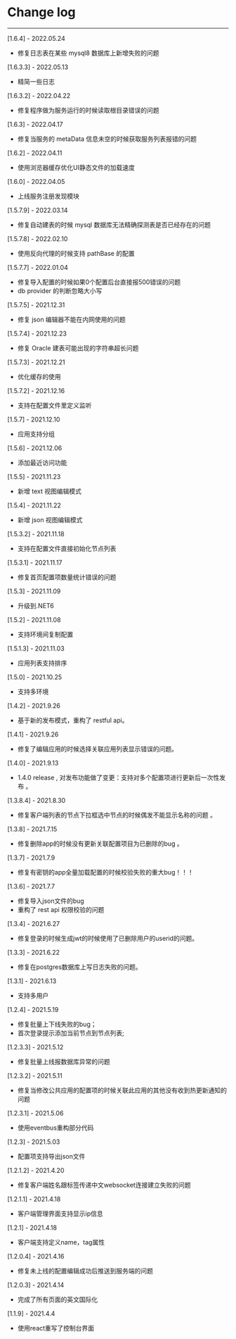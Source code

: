 # Change log
------------------------------
[1.6.4] - 2022.05.24
* 修复日志表在某些 mysql8 数据库上新增失败的问题   

[1.6.3.3] - 2022.05.13   
* 精简一些日志  

[1.6.3.2] - 2022.04.22   
* 修复程序做为服务运行的时候读取根目录错误的问题   

[1.6.3] - 2022.04.17   
* 修复当服务的 metaData 信息未空的时候获取服务列表报错的问题

[1.6.2] - 2022.04.11   
* 使用浏览器缓存优化UI静态文件的加载速度

[1.6.0] - 2022.04.05   
* 上线服务注册发现模块

[1.5.7.9] - 2022.03.14   
* 修复自动建表的时候 mysql 数据库无法精确探测表是否已经存在的问题

[1.5.7.8] - 2022.02.10   
* 使用反向代理的时候支持 pathBase 的配置 

[1.5.7.7] - 2022.01.04    
* 修复导入配置的时候如果0个配置后台直接报500错误的问题
* db provider 的判断忽略大小写   

[1.5.7.5] - 2021.12.31    
* 修复 json 编辑器不能在内网使用的问题

[1.5.7.4] - 2021.12.23    
* 修复 Oracle 建表可能出现的字符串超长问题

[1.5.7.3] - 2021.12.21    
* 优化缓存的使用

[1.5.7.2] - 2021.12.16    
* 支持在配置文件里定义监听

[1.5.7] - 2021.12.10    
* 应用支持分组

[1.5.6] - 2021.12.06    
* 添加最近访问功能

[1.5.5] - 2021.11.23    
* 新增 text 视图编辑模式   

[1.5.4] - 2021.11.22    
* 新增 json 视图编辑模式   

[1.5.3.2] - 2021.11.18    
* 支持在配置文件直接初始化节点列表

[1.5.3.1] - 2021.11.17    
* 修复首页配置项数量统计错误的问题  

[1.5.3] - 2021.11.09    
* 升级到.NET6  

[1.5.2] - 2021.11.08    
* 支持环境间复制配置   

[1.5.1.3] - 2021.11.03    
* 应用列表支持排序   

[1.5.0] - 2021.10.25    
* 支持多环境   

[1.4.2] - 2021.9.26    
* 基于新的发布模式，重构了 restful api。   

[1.4.1] - 2021.9.26    
* 修复了编辑应用的时候选择关联应用列表显示错误的问题。   

[1.4.0] - 2021.9.13    
* 1.4.0 release , 对发布功能做了变更：支持对多个配置项进行更新后一次性发布 。  

[1.3.8.4] - 2021.8.30    
* 修复客户端列表的节点下拉框选中节点的时候偶发不能显示名称的问题 。  

[1.3.8] - 2021.7.15   
* 修复删除app的时候没有更新关联配置项目为已删除的bug 。   

[1.3.7] - 2021.7.9   
* 修复有密钥的app全量加载配置的时候校验失败的重大bug！！！   

[1.3.6] - 2021.7.7   
* 修复导入json文件的bug
* 重构了 rest api 权限校验的问题   

[1.3.4] - 2021.6.27   
* 修复登录的时候生成jwt的时候使用了已删除用户的userid的问题。   

[1.3.3] - 2021.6.22   
* 修复在postgres数据库上写日志失败的问题。   

[1.3.1] - 2021.6.13   
* 支持多用户   

[1.2.4] - 2021.5.19   
* 修复批量上下线失败的bug；   
* 首次登录提示添加当前节点到节点列表;   

[1.2.3.3] - 2021.5.12   
* 修复批量上线报数据库异常的问题   

[1.2.3.2] - 2021.5.11   
* 修复当修改公共应用的配置项的时候关联此应用的其他没有收到热更新通知的问题   

[1.2.3.1] - 2021.5.06   
* 使用eventbus重构部分代码   

[1.2.3] - 2021.5.03   
* 配置项支持导出json文件

[1.2.1.2] - 2021.4.20   
* 修复客户端姓名跟标签传递中文websocket连接建立失败的问题

[1.2.1.1] - 2021.4.18    
* 客户端管理界面支持显示ip信息  

[1.2.1] - 2021.4.18    
* 客户端支持定义name，tag属性  

[1.2.0.4] - 2021.4.16    
* 修复未上线的配置编辑成功后推送到服务端的问题    

[1.2.0.3] - 2021.4.14    
* 完成了所有页面的英文国际化    

[1.1.9] - 2021.4.4    
* 使用react重写了控制台界面    

